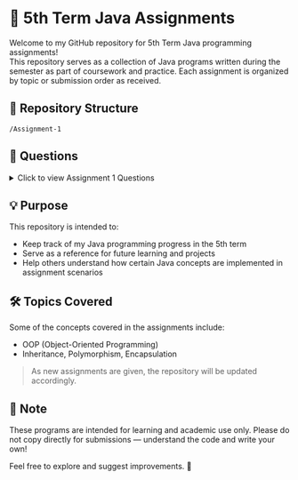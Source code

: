 # 📘 5th Term Java Assignments

Welcome to my GitHub repository for 5th Term Java programming assignments!  
This repository serves as a collection of Java programs written during the semester as part of coursework and practice.
Each assignment is organized by topic or submission order as received.

## 📂 Repository Structure

```
/Assignment-1
```

## 📄 Questions

<details>
  <summary>Click to view Assignment 1 Questions</summary>

### 📝 Question 1

Write a Java program to swap the values of two variables using a third variable. Also, modify your program to perform the swap without using a third variable.

### 📝 Question 2

Write a Java program that accepts an integer from the user and checks whether the given number is even or odd. Use the modulus operator to determine the result.

### 📝 Question 3

Write a Java program to calculate the factorial of a given number. Accept the number from the user and use a loop (for or while) to perform the calculation.

### 📝 Question 4

Write a Java program to print the Fibonacci series up to n terms. Accept the value of n from the user and display the series in proper format.  
**Output Example:** `0 1 1 2 3 5 8 13 21`

### 📝 Question 5

Write a Java program to check whether a given number is a palindrome or not. A palindrome is a number that reads the same backward as forward (e.g., 121, 1331).

### 📝 Question 6

Write a Java program to check whether a given number is an Armstrong number or not.  
An Armstrong number is one where the sum of the cubes of its digits equals the number itself (e.g., 153, 370, 371, 407).

### 📝 Question 7

Write a Java program to check whether a given number is prime or not. Accept the number from the user and display the result accordingly.

### 📝 Question 8

Write a Java program to check whether a given year is a leap year or not.  
A year is a leap year if it is divisible by 4, but not by 100, unless it is also divisible by 400.

### 📝 Question 9

Write a Java program to calculate the power of a number. Accept base and exponent from the user and calculate using a loop.  
**Example:** 2⁵ = 32

### 📝 Question 10

Write a Java program to check whether a number is a perfect number or not.  
A perfect number is one whose sum of proper divisors equals the number itself.  
**Example:** 6 → 1+2+3 = 6

</details>

## 💡 Purpose

This repository is intended to:

- Keep track of my Java programming progress in the 5th term
- Serve as a reference for future learning and projects
- Help others understand how certain Java concepts are implemented in assignment scenarios

## 🛠️ Topics Covered

Some of the concepts covered in the assignments include:

- OOP (Object-Oriented Programming)
- Inheritance, Polymorphism, Encapsulation

> As new assignments are given, the repository will be updated accordingly.

## 📌 Note

These programs are intended for learning and academic use only. Please do not copy directly for submissions — understand the code and write your own!

Feel free to explore and suggest improvements. 🌱
